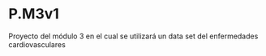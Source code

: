 # P.M3v1
Proyecto del módulo 3 en el cual se utilizará un data set del enfermedades cardiovasculares
